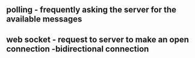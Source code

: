 ## polling  - frequently asking the server for the available messages
## web socket - request to server to make an open connection -bidirectional connection